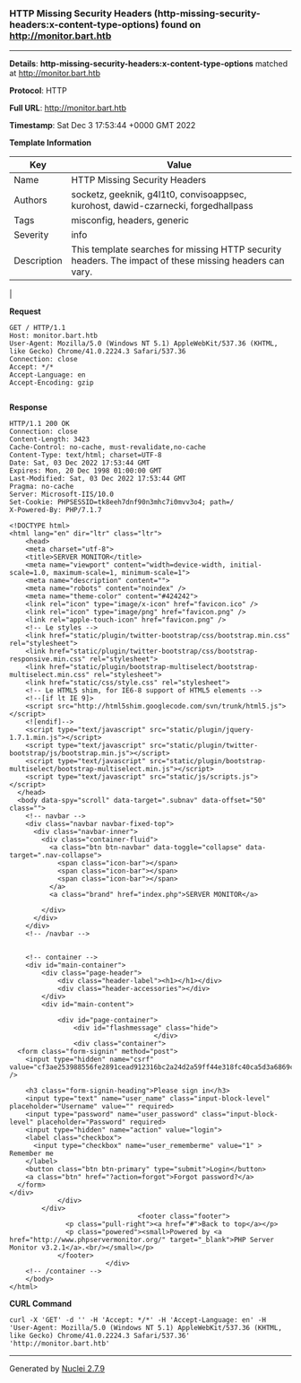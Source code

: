 ### HTTP Missing Security Headers (http-missing-security-headers:x-content-type-options) found on http://monitor.bart.htb
---
**Details**: **http-missing-security-headers:x-content-type-options**  matched at http://monitor.bart.htb

**Protocol**: HTTP

**Full URL**: http://monitor.bart.htb

**Timestamp**: Sat Dec 3 17:53:44 +0000 GMT 2022

**Template Information**

| Key | Value |
|---|---|
| Name | HTTP Missing Security Headers |
| Authors | socketz, geeknik, g4l1t0, convisoappsec, kurohost, dawid-czarnecki, forgedhallpass |
| Tags | misconfig, headers, generic |
| Severity | info |
| Description | This template searches for missing HTTP security headers. The impact of these missing headers can vary.
 |

**Request**
```http
GET / HTTP/1.1
Host: monitor.bart.htb
User-Agent: Mozilla/5.0 (Windows NT 5.1) AppleWebKit/537.36 (KHTML, like Gecko) Chrome/41.0.2224.3 Safari/537.36
Connection: close
Accept: */*
Accept-Language: en
Accept-Encoding: gzip


```

**Response**
```http
HTTP/1.1 200 OK
Connection: close
Content-Length: 3423
Cache-Control: no-cache, must-revalidate,no-cache
Content-Type: text/html; charset=UTF-8
Date: Sat, 03 Dec 2022 17:53:44 GMT
Expires: Mon, 20 Dec 1998 01:00:00 GMT
Last-Modified: Sat, 03 Dec 2022 17:53:44 GMT
Pragma: no-cache
Server: Microsoft-IIS/10.0
Set-Cookie: PHPSESSID=tk8eeh7dnf90n3mhc7i0mvv3o4; path=/
X-Powered-By: PHP/7.1.7

<!DOCTYPE html>
<html lang="en" dir="ltr" class="ltr">
	<head>
    <meta charset="utf-8">
    <title>SERVER MONITOR</title>
    <meta name="viewport" content="width=device-width, initial-scale=1.0, maximum-scale=1, minimum-scale=1">
    <meta name="description" content="">
    <meta name="robots" content="noindex" />		
    <meta name="theme-color" content="#424242">
	<link rel="icon" type="image/x-icon" href="favicon.ico" />
	<link rel="icon" type="image/png" href="favicon.png" />
	<link rel="apple-touch-icon" href="favicon.png" />
    <!-- Le styles -->
    <link href="static/plugin/twitter-bootstrap/css/bootstrap.min.css" rel="stylesheet">
    <link href="static/plugin/twitter-bootstrap/css/bootstrap-responsive.min.css" rel="stylesheet">
    <link href="static/plugin/bootstrap-multiselect/bootstrap-multiselect.min.css" rel="stylesheet">
    <link href="static/css/style.css" rel="stylesheet">
	<!-- Le HTML5 shim, for IE6-8 support of HTML5 elements -->
    <!--[if lt IE 9]>
    <script src="http://html5shim.googlecode.com/svn/trunk/html5.js"></script>
	<![endif]-->
    <script type="text/javascript" src="static/plugin/jquery-1.7.1.min.js"></script>
    <script type="text/javascript" src="static/plugin/twitter-bootstrap/js/bootstrap.min.js"></script>
    <script type="text/javascript" src="static/plugin/bootstrap-multiselect/bootstrap-multiselect.min.js"></script>
    <script type="text/javascript" src="static/js/scripts.js"></script>
  </head>
  <body data-spy="scroll" data-target=".subnav" data-offset="50" class="">
    <!-- navbar -->
    <div class="navbar navbar-fixed-top">
      <div class="navbar-inner">
        <div class="container-fluid">
          <a class="btn btn-navbar" data-toggle="collapse" data-target=".nav-collapse">
            <span class="icon-bar"></span>
            <span class="icon-bar"></span>
            <span class="icon-bar"></span>
          </a>
          <a class="brand" href="index.php">SERVER MONITOR</a>

        </div>
      </div>
    </div>
    <!-- /navbar -->

	
    <!-- container -->
    <div id="main-container">
		<div class="page-header">
			<div class="header-label"><h1></h1></div>
			<div class="header-accessories"></div>
		</div>
		<div id="main-content">
			
			<div id="page-container">
				<div id="flashmessage" class="hide">
									</div>
				<div class="container">
  <form class="form-signin" method="post">
	<input type="hidden" name="csrf" value="cf3ae253988556fe2891cead912316bc2a24d2a59ff44e318fc40ca5d3a6869c" />

    <h3 class="form-signin-heading">Please sign in</h3>
    <input type="text" name="user_name" class="input-block-level" placeholder="Username" value="" required>
    <input type="password" name="user_password" class="input-block-level" placeholder="Password" required>
	<input type="hidden" name="action" value="login">
    <label class="checkbox">
  	  <input type="checkbox" name="user_rememberme" value="1" > Remember me
    </label>
    <button class="btn btn-primary" type="submit">Login</button>
    <a class="btn" href="?action=forgot">Forgot password?</a>
  </form>
</div>
			</div>
		</div>
								<footer class="footer">
			  <p class="pull-right"><a href="#">Back to top</a></p>
			  <p class="powered"><small>Powered by <a href="http://www.phpservermonitor.org/" target="_blank">PHP Server Monitor v3.2.1</a>.<br/></small></p>
			</footer>
						</div>
    <!-- /container -->
    </body>
</html>

```


**CURL Command**
```
curl -X 'GET' -d '' -H 'Accept: */*' -H 'Accept-Language: en' -H 'User-Agent: Mozilla/5.0 (Windows NT 5.1) AppleWebKit/537.36 (KHTML, like Gecko) Chrome/41.0.2224.3 Safari/537.36' 'http://monitor.bart.htb'
```
---
Generated by [Nuclei 2.7.9](https://github.com/projectdiscovery/nuclei)